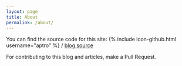 ```yaml
---
layout: page
title: About
permalink: /about/
---
```



You can find the source code for this site:
{% include icon-github.html username="aptro" %} /
[blog source](https://github.com/aptro/aptro.github.io)

For contributing to this blog and articles, make a Pull Request.
